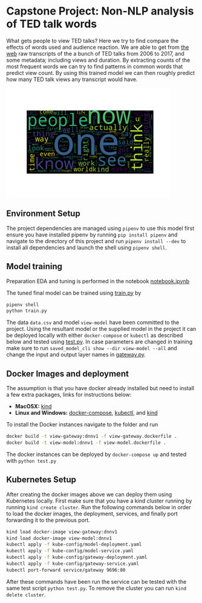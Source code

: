 # Capstone Project: Non-NLP analysis of TED talk words

What gets people to view TED talks? Here we try to find compare the effects of words used and audience reaction. We are able to get from [the web](data.world) raw transcripts of the a bunch of TED talks from 2006 to 2017, and some metadata; including views and duration. 
By extracting counts of the most frequent words we can try to find patterns in common words that predict view count. By using this trained model we can then roughly predict how many TED talk views any transcript would have.

![Word Cloud](wordcloud.png)

## Environment Setup

The project dependencies are managed using `pipenv` to use this model first ensure you have installed pipenv by running `pip install pipenv` and navigate to the directory of this project and run `pipenv install --dev` to install all dependencies and launch the shell using `pipenv shell`.

## Model training

Preparation EDA and tuning is performed in the notebook [notebook.ipynb](https://github.com/ksomf/workbook/blob/main/alexeygrigorev_zoomcamp/capstone_project/notebook.ipynb)

The tuned final model can be trained using [train.py](https://github.com/ksomf/workbook/blob/main/alexeygrigorev_zoomcamp/capstone_project/train.py) by

```bash
pipenv shell
python train.py
```

The data `data.csv` and model `view-model` have been committed to the project.
Using the resultant model or the supplied model in the project it can be deployed locally with either `docker-compose` or `kubectl` as described below and tested using [test.py](https://github.com/ksomf/workbook/blob/main/alexeygrigorev_zoomcamp/capstone_project/test.py).
In case parameters are changed in training make sure to run `saved_model_cli show --dir view-model --all` and change the input and output layer names in [gateway.py](https://github.com/ksomf/workbook/blob/main/alexeygrigorev_zoomcamp/capstone_project/test.py).

## Docker Images and deployment

The assumption is that you have docker already installed but need to install a few extra packages, links for instructions below:
 - **MacOSX:** [kind](https://kind.sigs.k8s.io/docs/user/quick-start/)
 - **Linux and Windows:** [docker-compose](https://docs.docker.com/compose/install/), [kubectl](https://kubernetes.io/docs/tasks/tools/install-kubectl-linux/), and [kind](https://kind.sigs.k8s.io/docs/user/quick-start/)

To install the Docker instances navigate to the folder and run 

```bash
docker build -t view-gateway:dnnv1 -f view-gateway.dockerfile .
docker build -t view-model:dnnv1 -f view-model.dockerfile .
```

The docker instances can be deployed by `docker-compose up` and tested with `python test.py`

## Kubernetes Setup

After creating the docker images above we can deploy them using Kubernetes locally. First make sure that you have a kind cluster running by running `kind create cluster`. Run the following commands below in order to load the docker images, the deployment,  services, and finally port forwarding it to the previous port.

```bash
kind load docker-image view-gateway:dnnv1
kind load docker-image view-model:dnnv1
kubectl apply -f kube-config/model-deployment.yaml
kubectl apply -f kube-config/model-service.yaml
kubectl apply -f kube-config/gateway-deployment.yaml
kubectl apply -f kube-config/gateway-service.yaml
kubectl port-forward service/gateway 9696:80
```

After these commands have been run the service can be tested with the same test script `python test.py`. To remove the cluster you can run `kind delete cluster`.
